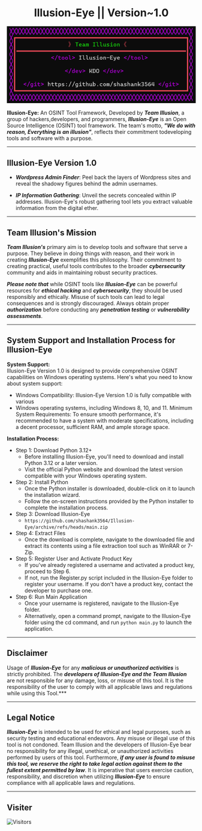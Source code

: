 # <center>Illusion-Eye || Version~1.0</center>
<center><img src="assest/logo.png"></center>

**Illusion-Eye:** An OSINT Tool Framework, Developed by ***Team Illusion***, a group of hackers,developers, and programmers, ***Illusion-Eye*** is an Open Source Intelligence (OSINT) tool framework. The team's motto, ***"We do with reason, Everything is an illusion"***,  reflects their commitment todeveloping tools and software with a purpose.
<hr>

## Illusion-Eye Version 1.0

 - ***Wordpress Admin Finder***: Peel back the layers
   of Wordpress sites and reveal the shadowy
   figures behind the admin usernames.

 - ***IP Information Gathering***: Unveil the secrets
   concealed within IP addresses. Illusion-Eye's
   robust gathering tool lets you extract
    valuable information from the digital ether.
<hr>

## Team Illusion's Mission
 ***Team Illusion's*** primary aim is to develop
 tools and software that serve a purpose.
 They believe in doing things with reason, and
 their work in creating ***Illusion-Eye***
 exemplifies this philosophy. Their commitment
 to creating practical, useful tools
 contributes to the broader ***cybersecurity***
 community and aids in maintaining robust
 security practices.

 ***Please note that*** while OSINT tools like
 ***Illusion-Eye*** can be powerful resources
 for ***ethical hacking*** and ***cybersecurity***,
 they should be used responsibly and ethically.
 Misuse of such tools can lead to legal
 consequences and is strongly discouraged.
 Always obtain proper ***authorization*** before
 conducting any ***penetration testing*** or
 ***vulnerability assessments***.
<hr>

## System Support and Installation Process for Illusion-Eye
**System Support:**<br>
Illusion-Eye Version 1.0 is designed to provide comprehensive OSINT capabilities on Windows operating systems. Here's what you need to know about system support:

 - Windows Compatibility: Illusion-Eye Version 1.0 is fully compatible with various 
 - Windows operating systems, including Windows 8, 10, and 11.
    Minimum System Requirements: To ensure smooth performance, it's recommended to have a system with moderate specifications, including a decent processor, sufficient RAM, and ample storage space.

**Installation Process:**
 - Step 1: Download Python 3.12+
    * Before installing Illusion-Eye, you'll need to download and install Python 3.12 or a later version.<br>
    * Visit the official Python website and download the latest version compatible with your Windows operating system.
 - Step 2: Install Python
    * Once the Python installer is downloaded, double-click on it to launch the installation wizard.
    * Follow the on-screen instructions provided by the Python installer to complete the installation process.
 - Step 3: Download Illusion-Eye<br>
    * `https://github.com/shashank3564/Illusion-Eye/archive/refs/heads/main.zip`
 - Step 4: Extract Files
    * Once the download is complete, navigate to the downloaded file and extract its contents using a file extraction tool such as WinRAR or 7-Zip.
 - Step 5: Register User and Activate Product Key
    * If you've already registered a username and activated a product key, proceed to Step 6.
    * If not, run the Register.py script included in the Illusion-Eye folder to register your username. If you don't have a product key, contact the developer to purchase one.
 - Step 6: Run Main Application
    * Once your username is registered, navigate to the Illusion-Eye folder.
    * Alternatively, open a command prompt, navigate to the Illusion-Eye folder using the cd command, and run `python main.py` to launch the application.
<hr>

## Disclaimer
Usage of ***Illusion-Eye*** for any ***malicious or unauthorized activities*** is strictly prohibited. The ***developers of Illusion-Eye and the Team Illusion*** are not responsible for any damage, loss, or misuse of this tool. It is the responsibility of the user to comply with all applicable laws and regulations while using this Tool.***
<hr>

## Legal Notice
***Illusion-Eye*** is intended to be used for ethical and legal purposes, such as security testing and educational endeavors. Any misuse or illegal use of this tool is not condoned. Team Illusion and the developers of Illusion-Eye bear no responsibility for any illegal, unethical, or unauthorized activities performed by users of this tool. Furthermore, ***if any user is found to misuse this tool, we reserve the right to take legal action against them to the fullest extent permitted by law***. It is imperative that users exercise caution, responsibility, and discretion when utilizing ***Illusion-Eye*** to ensure compliance with all applicable laws and regulations.
<hr>

## Visiter
<img src="https://profile-counter.glitch.me/shashank3564/count.svg" alt="Visitors">